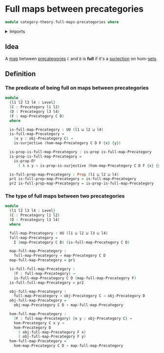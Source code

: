 # Full maps between precategories

```agda
module category-theory.full-maps-precategories where
```

<details><summary>Imports</summary>

```agda
open import category-theory.maps-precategories
open import category-theory.precategories

open import foundation.dependent-pair-types
open import foundation.function-types
open import foundation.propositions
open import foundation.surjective-maps
open import foundation.universe-levels
```

</details>

## Idea

A [map](category-theory.maps-precategories.md) between
[precategories](category-theory.precategories.md) `C` and `D` is **full** if
it's a [surjection](foundation.surjective-maps.md) on
hom-[sets](foundation-core.sets.md).

## Definition

### The predicate of being full on maps between precategories

```agda
module _
  {l1 l2 l3 l4 : Level}
  (C : Precategory l1 l2)
  (D : Precategory l3 l4)
  (F : map-Precategory C D)
  where

  is-full-map-Precategory : UU (l1 ⊔ l2 ⊔ l4)
  is-full-map-Precategory =
    (x y : obj-Precategory C) →
    is-surjective (hom-map-Precategory C D F {x} {y})

  is-prop-is-full-map-Precategory : is-prop is-full-map-Precategory
  is-prop-is-full-map-Precategory =
    is-prop-Π²
      ( λ x y → is-prop-is-surjective (hom-map-Precategory C D F {x} {y}))

  is-full-prop-map-Precategory : Prop (l1 ⊔ l2 ⊔ l4)
  pr1 is-full-prop-map-Precategory = is-full-map-Precategory
  pr2 is-full-prop-map-Precategory = is-prop-is-full-map-Precategory
```

### The type of full maps between two precategories

```agda
module _
  {l1 l2 l3 l4 : Level}
  (C : Precategory l1 l2)
  (D : Precategory l3 l4)
  where

  full-map-Precategory : UU (l1 ⊔ l2 ⊔ l3 ⊔ l4)
  full-map-Precategory =
    Σ (map-Precategory C D) (is-full-map-Precategory C D)

  map-full-map-Precategory :
    full-map-Precategory → map-Precategory C D
  map-full-map-Precategory = pr1

  is-full-full-map-Precategory :
    (F : full-map-Precategory) →
    is-full-map-Precategory C D (map-full-map-Precategory F)
  is-full-full-map-Precategory = pr2

  obj-full-map-Precategory :
    full-map-Precategory → obj-Precategory C → obj-Precategory D
  obj-full-map-Precategory =
    obj-map-Precategory C D ∘ map-full-map-Precategory

  hom-full-map-Precategory :
    (F : full-map-Precategory) {x y : obj-Precategory C} →
    hom-Precategory C x y →
    hom-Precategory D
      ( obj-full-map-Precategory F x)
      ( obj-full-map-Precategory F y)
  hom-full-map-Precategory =
    hom-map-Precategory C D ∘ map-full-map-Precategory
```
